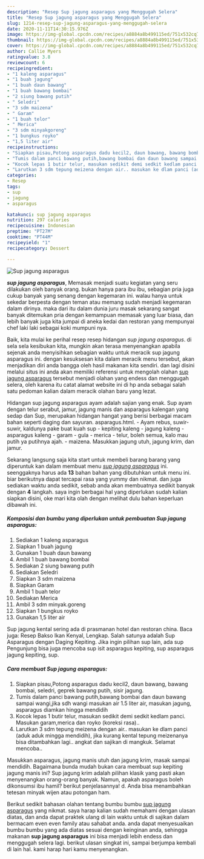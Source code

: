 ```yaml
---
description: "Resep Sup jagung asparagus yang Menggugah Selera"
title: "Resep Sup jagung asparagus yang Menggugah Selera"
slug: 1214-resep-sup-jagung-asparagus-yang-menggugah-selera
date: 2020-11-11T14:30:15.976Z
image: https://img-global.cpcdn.com/recipes/a8884a8b499115ed/751x532cq70/sup-jagung-asparagus-foto-resep-utama.jpg
thumbnail: https://img-global.cpcdn.com/recipes/a8884a8b499115ed/751x532cq70/sup-jagung-asparagus-foto-resep-utama.jpg
cover: https://img-global.cpcdn.com/recipes/a8884a8b499115ed/751x532cq70/sup-jagung-asparagus-foto-resep-utama.jpg
author: Callie Myers
ratingvalue: 3.8
reviewcount: 6
recipeingredient:
- "1 kaleng asparagus"
- "1 buah jagung"
- "1 buah daun bawang"
- "1 buah bawang bombai"
- "2 siung bawang putih"
- " Seledri"
- "3 sdm maizena"
- " Garam"
- "1 buah telor"
- " Merica"
- "3 sdm minyakgoreng"
- "1 bungkus royko"
- "1,5 liter air"
recipeinstructions:
- "Siapkan pisau,Potong asparagus dadu kecil2, daun bawang, bawang bombai, seledri, geprek bawang putih, sisir jagung."
- "Tumis dalam panci bawang putih,bawang bombai dan daun bawang sampai wangi,jika sdh wangi masukan air 1.5 liter air, masukan jagung, asparagus diamkan hingga mendidih"
- "Kocok lepas 1 butir telur, masukan sedikit demi sedkit kedlam panci. Masukan garam,merica dan royko (koreksi rasa).."
- "Larutkan 3 sdm tepung meizena dengan air.. masukan ke dlam panci (aduk aduk mingga mendidih), jika kurang kental tepung meizenanya bisa ditambahkan lagi.. angkat dan sajikan di mangkuk. Selamat mencoba.."
categories:
- Resep
tags:
- sup
- jagung
- asparagus

katakunci: sup jagung asparagus 
nutrition: 297 calories
recipecuisine: Indonesian
preptime: "PT27M"
cooktime: "PT44M"
recipeyield: "1"
recipecategory: Dessert

---
```



![Sup jagung asparagus](https://img-global.cpcdn.com/recipes/a8884a8b499115ed/751x532cq70/sup-jagung-asparagus-foto-resep-utama.jpg)

<b><i>sup jagung asparagus</i></b>, Memasak menjadi suatu kegiatan yang seru dilakukan oleh banyak orang. bukan hanya para ibu ibu, sebagian pria juga cukup banyak yang senang dengan kegemaran ini. walau hanya untuk sekedar berpesta dengan teman atau memang sudah menjadi kegemaran dalam dirinya. maka dari itu dalam dunia juru masak sekarang sangat banyak ditemukan pria dengan kemampuan memasak yang luar biasa, dan lebih banyak juga kita jumpai di aneka kedai dan restoran yang mempunyai chef laki laki sebagai koki mumpuni nya.

Baik, kita mulai ke perihal resep resep hidangan <i>sup jagung asparagus</i>. di sela sela kesibukan kita, mungkin akan terasa menyenangkan apabila sejenak anda menyisihkan sebagian waktu untuk meracik sup jagung asparagus ini. dengan kesuksesan kita dalam meracik menu tersebut, akan menjadikan diri anda bangga oleh hasil makanan kita sendiri. dan lagi disini melalui situs ini anda akan memiliki referensi untuk mengolah olahan <u>sup jagung asparagus</u> tersebut menjadi olahan yang endess dan menggugah selera, oleh karena itu catat alamat website ini di hp anda sebagai salah satu pedoman kalian dalam meracik olahan baru yang lezat.

Hidangan sup jagung asparagus ayam adalah sajian yang enak. Sup ayam dengan telur serabut, jamur, jagung manis dan asparagus kalengan yang sedap dan Sup, merupakan hidangan hangat yang berisi berbagai macam bahan seperti daging dan sayuran. asparagus.html. - Ayam rebus, suwir-suwir, kaldunya pake buat kuah sup - kepiting kaleng - jagung kaleng - asparagus kaleng - garam - gula - merica - telur, boleh semua, kalo mau putih ya putihnya ajah. - maizena. Masukkan jagung utuh, jagung krim, dan jamur.


Sekarang langsung saja kita start untuk membeli barang barang yang diperuntuk kan dalam membuat menu <u><i>sup jagung asparagus</i></u> ini. seenggaknya harus ada <b>13</b> bahan bahan yang dibutuhkan untuk menu ini. biar berikutnya dapat tercapai rasa yang yummy dan nikmat. dan juga sediakan waktu anda sedikit, sebab anda akan membuatnya sedikit banyak dengan <b>4</b> langkah. saya ingin berbagai hal yang diperlukan sudah kalian siapkan disini, oke mari kita olah dengan melihat dulu bahan keperluan dibawah ini.

<!--inarticleads1-->

##### Komposisi dan bumbu yang diperlukan untuk pembuatan Sup jagung asparagus:

1. Sediakan 1 kaleng asparagus
1. Siapkan 1 buah jagung
1. Gunakan 1 buah daun bawang
1. Ambil 1 buah bawang bombai
1. Sediakan 2 siung bawang putih
1. Sediakan  Seledri
1. Siapkan 3 sdm maizena
1. Siapkan  Garam
1. Ambil 1 buah telor
1. Sediakan  Merica
1. Ambil 3 sdm minyak.goreng
1. Siapkan 1 bungkus royko
1. Gunakan 1,5 liter air


Sup jagung kental sering ada di prasmanan hotel dan restoran china. Baca juga: Resep Bakso Ikan Kenyal, Lengkap. Salah satunya adalah Sup Asparagus dengan Daging Kepiting. Jika ingin pilihan sup lain, ada sup Pengunjung bisa juga mencoba sup isit asparagus kepiting, sup asparagus jagung kepiting, sup. 

<!--inarticleads2-->

##### Cara membuat Sup jagung asparagus:

1. Siapkan pisau,Potong asparagus dadu kecil2, daun bawang, bawang bombai, seledri, geprek bawang putih, sisir jagung.
1. Tumis dalam panci bawang putih,bawang bombai dan daun bawang sampai wangi,jika sdh wangi masukan air 1.5 liter air, masukan jagung, asparagus diamkan hingga mendidih
1. Kocok lepas 1 butir telur, masukan sedikit demi sedkit kedlam panci. Masukan garam,merica dan royko (koreksi rasa)..
1. Larutkan 3 sdm tepung meizena dengan air.. masukan ke dlam panci (aduk aduk mingga mendidih), jika kurang kental tepung meizenanya bisa ditambahkan lagi.. angkat dan sajikan di mangkuk. Selamat mencoba..


Masukkan asparagus, jagung manis utuh dan jagung krim, masak sampai mendidih. Bagaimana bunda mudah bukan cara membuat sup kepiting jagung manis ini? Sup jagung krim adalah pilihan klasik yang pasti akan menyenangkan orang-orang banyak. Namun, apakah asparagus boleh dikonsumsi ibu hamil? berikut penjelasannya! d. Anda bisa menambahkan tetesan minyak wijen atau potongan ham. 

Berikut sedikit bahasan olahan tentang bumbu bumbu <u>sup jagung asparagus</u> yang nikmat. saya harap kalian sudah memahami dengan ulasan diatas, dan anda dapat praktek ulang di lain waktu untuk di sajikan dalam bermacam even even family atau sahabat anda. anda dapat menyesuaikan bumbu bumbu yang ada diatas sesuai dengan keinginan anda, sehingga makanan <b>sup jagung asparagus</b> ini bisa menjadi lebih endess dan menggugah selera lagi. berikut ulasan singkat ini, sampai berjumpa kembali di lain hal. kami harap hari kamu menyenangkan.
